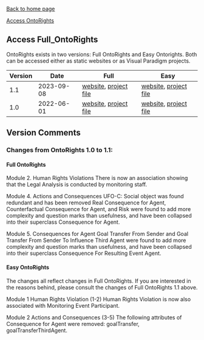 [Back to home page](index.md)

[Access OntoRights](ontorights-access.md)

## Access Full_OntoRights
OntoRights exists in two versions: Full OntoRights and Easy Ontorights. Both can be accessed either as static websites or as Visual Paradigm projects.

| **Version** | **Date**             | **Full**               | **Easy**             | 
|-------------|------------------------|------------------------|------------------------|
| 1.1         | 2023-09-08         | [website](vp-projects/Full_OntoRights_v1_1/), [project file](vp-projects/Full_OntoRights_v1_1.vpp) | [website](vp-projects/Easy_OntoRights_v1_1), [project file](vp-projects/Easy_OntoRights_v1_1.vpp) |
| 1.0         | 2022-06-01         | [website](vp-projects/Full_OntoRights_v1_0), [project file](vp-projects/Full_OntoRights_v1_0.vpp) | [website](vp-projects/Simple_OntoRights_v1_0), [project file](vp-projects/Simple_OntoRights_v1_0.vpp) |

## Version Comments
### Changes from OntoRights 1.0 to 1.1:
#### Full OntoRights
Module 2. Human Rights Violations
There is now an association showing that the Legal Analysis is conducted by monitoring staff. 

Module 4. Actions and Consequences
UFO-C: Social object was found redundant and has been removed
Real Consequence for Agent, Counterfactual Consequence for Agent, and Risk were found to add more complexity and question marks than usefulness, and have been collapsed into their superclass Consequence for Agent. 

Module 5. Consequences for Agent
Goal Transfer From Sender and Goal Transfer From Sender To Influence Third Agent were found to add more complexity and question marks than usefulness, and have been collapsed into their superclass Consequence For Resulting Event Agent.

#### Easy OntoRights
The changes all reflect changes in Full OntoRights. If you are interested in the reasons behind, please consult the changes of Full OntoRights 1.1 above.

Module 1 Human Rights Violation (1-2)
Human Rights Violation is now also associated with Monitoring Event Participant.

Module 2 Actions and Consequences (3-5)
The following attributes of Consequence for Agent were removed: goalTransfer, goalTransferThirdAgent. 
